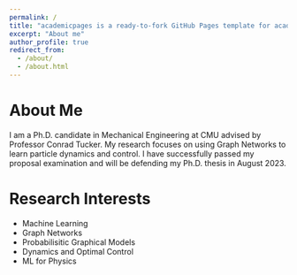 ```yaml
---
permalink: /
title: "academicpages is a ready-to-fork GitHub Pages template for academic personal websites"
excerpt: "About me"
author_profile: true
redirect_from: 
  - /about/
  - /about.html
---
```


About Me
======
I am a Ph.D. candidate in Mechanical Engineering at CMU advised by Professor Conrad Tucker. My research focuses on using Graph Networks to learn particle dynamics and control. I have successfully passed my proposal examination and will be defending my Ph.D. thesis in August 2023. 

Research Interests
=======
* Machine Learning
* Graph Networks
* Probabilisitic Graphical Models
* Dynamics and Optimal Control
* ML for Physics

